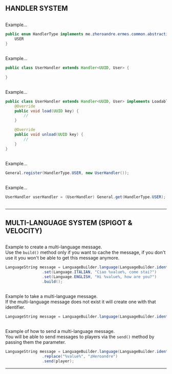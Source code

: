 ## HANDLER SYSTEM

##

Example...
```java
public enum HandlerType implements me.zheroandre.ermes.common.abstraction.interfacing.handler.HandlerType {
    USER
}
```

##

Example...
```java
public class UserHandler extends Handler<UUID, User> {
    
}
```

##

Example...
```java
public class UserHandler extends Handler<UUID, User> implements Loadable<UUID, User> {
    @Override
    public void load(UUID key) {
        //
    }

    @Override
    public void unload(UUID key) {
        //
    }
}
```

##

Example...
```java
General.register(HandlerType.USER, new UserHandler());
```

##

Example...
```java
UserHandler userHandler = (UserHandler) General.get(HandlerType.USER);
```

##

----

##

## MULTI-LANGUAGE SYSTEM  (SPIGOT & VELOCITY)

##

Example to create a multi-language message. <br />
Use the `build()` method only if you want to cache the message, if you don't use it you won't be able to get this message anymore.
```java
LanguageString message = LanguageBuilder.language(LanguageBuilder.identifier(ErmesMain, "hi-user"))
                .set(Language.ITALIAN, "Ciao %value%, come stai?")
                .set(Language.ENGLISH, "Hi %value%, how are you?")
                .build();
```

##

Example to take a multi-language message. <br />
If the multi-language message does not exist it will create one with that identifier.
```java
LanguageString message = LanguageBuilder.language(LanguageBuilder.identifier(ErmesMain, "hi-user"));
```

##

Example of how to send a multi-language message. <br />
You will be able to send messages to players via the `send()` method by passing them the parameter.
```java
LanguageString message = LanguageBuilder.language(LanguageBuilder.identifier(ErmesMain, "hi-user"))
                .replace("%value%", "zHeroandre")
                .send(player);
```

----
